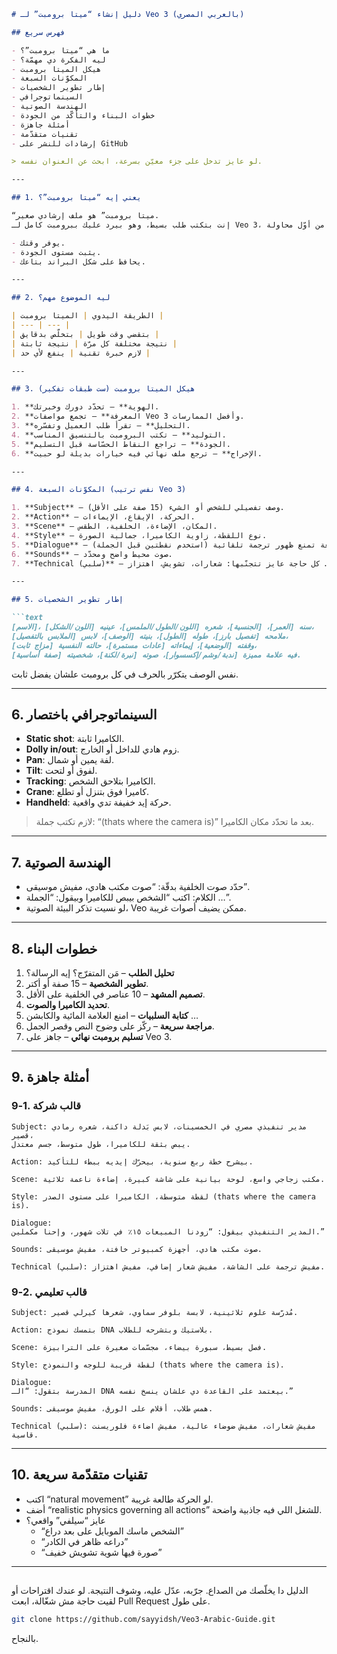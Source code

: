 ~~~markdown
# دليل إنشاء “ميتا برومبت” لـ Veo 3 (بالعربي المصري)

## فهرس سريع

- ما هي “ميتا برومبت”؟
- ليه الفكرة دي مهمّة؟
- هيكل الميتا برومبت
- المكوّنات السبعة
- إطار تطوير الشخصيات
- السينماتوجرافي
- الهندسة الصوتية
- خطوات البناء والتأكّد من الجودة
- أمثلة جاهزة
- تقنيات متقدّمة
- إرشادات للنشر على GitHub

> لو عايز تدخل على جزء معيّن بسرعة، ابحث عن العنوان نفسه.

---

## 1. يعني إيه “ميتا برومبت”؟

“ميتا برومبت” هو ملف إرشادي صغير.  
إنت بتكتب طلب بسيط، وهو بيرد عليك ببرومبت كامل لـ Veo 3، جاهز يولّد فيديو احترافي من أوّل محاولة.

- يوفر وقتك.  
- يثبت مستوى الجودة.  
- يحافظ على شكل البراند بتاعك.  

---

## 2. ليه الموضوع مهم؟

| الطريقة اليدوي | الميتا برومبت |
| --- | --- |
| بتقضي وقت طويل | بتخلّص بدقايق |
| نتيجة مختلفة كل مرّة | نتيجة ثابتة |
| لازم خبرة تقنية | ينفع لأي حد |

---

## 3. هيكل الميتا برومبت (ست طبقات تفكير)

1. **الهوية** – تحدّد دورك وخبرتك.  
2. **المعرفة** – تجمع مواصفات Veo 3 وأفضل الممارسات.  
3. **التحليل** – تقرأ طلب العميل وتفسّره.  
4. **التوليد** – تكتب البرومبت بالتنسيق المناسب.  
5. **الجودة** – تراجع النقاط الحسّاسة قبل التسليم.  
6. **الإخراج** – ترجع ملف نهائي فيه خيارات بديلة لو حبيت.

---

## 4. المكوّنات السبعة (نفس ترتيب Veo 3)

1. **Subject** – وصف تفصيلي للشخص أو الشيء (15 صفة على الأقل).  
2. **Action** – الحركة، الإيقاع، الإيماءات.  
3. **Scene** – المكان، الإضاءة، الخلفية، الطقس.  
4. **Style** – نوع اللقطة، زاوية الكاميرا، جمالية الصورة.  
5. **Dialogue** – الكلام بصيغة تمنع ظهور ترجمة تلقائية (استخدم نقطتين قبل الجملة).  
6. **Sounds** – صوت محيط واضح ومحدّد.  
7. **Technical (سلبي)** – كل حاجة عايز تتجنّبها: شعارات، تشويش، اهتزاز …

---

## 5. إطار تطوير الشخصيات

```text
[الاسم]، سنه [العمر]، [الجنسية]، شعره [اللون/الطول/الملمس]، عينيه [اللون/الشكل]، 
ملامحه [تفصيل بارز]، طوله [الطول]، بنيته [الوصف]، لابس [الملابس بالتفصيل]، 
وقفته [الوضعية]، إيماءاته [عادات مستمرة]، حالته النفسية [مزاج ثابت]، 
فيه علامة مميزة [ندبة/وشم/إكسسوار]، صوته [نبرة/لكنة]، شخصيته [صفة أساسية].
~~~

نفس الوصف يتكرّر بالحرف في كل برومبت علشان يفضل ثابت.

------

## 6. السينماتوجرافي باختصار

- **Static shot**: الكاميرا ثابتة.
- **Dolly in/out**: زوم هادي للداخل أو الخارج.
- **Pan**: لفة يمين أو شمال.
- **Tilt**: لفوق أو لتحت.
- **Tracking**: الكاميرا بتلاحق الشخص.
- **Crane**: كاميرا فوق بتنزل أو تطلع.
- **Handheld**: حركة إيد خفيفة تدي واقعية.

> لازم تكتب جملة: “(thats where the camera is)” بعد ما تحدّد مكان الكاميرا.

------

## 7. الهندسة الصوتية

- حدّد صوت الخلفية بدقّة: “صوت مكتب هادي، مفيش موسيقى”.
- الكلام: اكتب “الشخص بيبص للكاميرا وبيقول: “الجملة …”.
- لو نسيت تذكر البيئة الصوتية، Veo ممكن يضيف أصوات غريبة.

------

## 8. خطوات البناء

1. **تحليل الطلب** – مَن المتفرّج؟ إيه الرسالة؟
2. **تطوير الشخصية** – 15 صفة أو أكتر.
3. **تصميم المشهد** – 10 عناصر في الخلفية على الأقل.
4. **تحديد الكاميرا والصوت**.
5. **كتابة السلبيات** – امنع العلامة المائية والكابشن …
6. **مراجعة سريعة** – ركّز على وضوح النص وقصر الجمل.
7. **تسليم برومبت نهائي** – جاهز على Veo 3.

------

## 9. أمثلة جاهزة

### 9‑1. قالب شركة

```text
Subject: مدير تنفيذي مصري في الخمسينات، لابس بَدلة داكنة، شعره رمادي قصير، 
يبص بثقة للكاميرا، طول متوسط، جسم معتدل.

Action: بيشرح خطة ربع سنوية، بيحرّك إيديه ببطء للتأكيد.

Scene: مكتب زجاجي واسع، لوحة بيانية على شاشة كبيرة، إضاءة ناعمة ثلاثية.

Style: لقطة متوسطة، الكاميرا على مستوى الصدر (thats where the camera is).

Dialogue:
المدير التنفيذي بيقول: “زودنا المبيعات ١٥٪ في تلات شهور، وإحنا مكملين.”

Sounds: صوت مكتب هادي، أجهزة كمبيوتر خافتة، مفيش موسيقى.

Technical (سلبي): مفيش ترجمة على الشاشة، مفيش شعار إضافي، مفيش اهتزاز.
```

### 9‑2. قالب تعليمي

```text
Subject: مُدرّسة علوم ثلاثينية، لابسة بلوفر سماوي، شعرها كيرلي قصير.

Action: بتمسك نموذج DNA بلاستيك وبتشرحه للطلاب.

Scene: فصل بسيط، سبورة بيضاء، مجسّمات صغيرة على الترابيزة.

Style: لقطة قريبة للوجه والنموذج (thats where the camera is).

Dialogue:
المدرسة بتقول: “الـ DNA بيعتمد على القاعدة دي علشان ينسخ نفسه.”

Sounds: همس طلاب، أقلام على الورق، مفيش موسيقى.

Technical (سلبي): مفيش شعارات، مفيش ضوضاء عالية، مفيش اضاءة فلوريسنت قاسية.
```

------

## 10. تقنيات متقدّمة سريعة

- اكتب “natural movement” لو الحركة طالعة غريبة.
- أضف “realistic physics governing all actions” للشغل اللي فيه جاذبية واضحة.
- عايز “سيلفي” واقعي؟
  - “الشخص ماسك الموبايل على بعد دراع”
  - “دراعه ظاهر في الكادر”
  - “صورة فيها شوية تشويش خفيف”

------

##  

الدليل دا يخلّصك من الصداع. جرّبه، عدّل عليه، وشوف النتيجة.
 لو عندك اقتراحات أو لقيت حاجة مش شغّالة، ابعت Pull Request على طول.

```bash
git clone https://github.com/sayyidsh/Veo3-Arabic-Guide.git
```

بالنجاح.